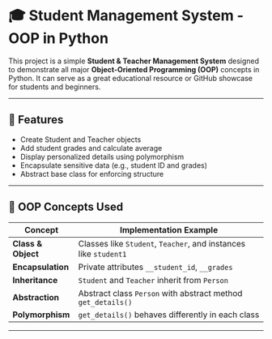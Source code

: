 # 🎓 Student Management System - OOP in Python

This project is a simple **Student & Teacher Management System** designed to demonstrate all major **Object-Oriented Programming (OOP)** concepts in Python. It can serve as a great educational resource or GitHub showcase for students and beginners.

---

## 🚀 Features

- Create Student and Teacher objects
- Add student grades and calculate average
- Display personalized details using polymorphism
- Encapsulate sensitive data (e.g., student ID and grades)
- Abstract base class for enforcing structure

---

## 🧠 OOP Concepts Used

| Concept         | Implementation Example                                  |
|------------------|----------------------------------------------------------|
| **Class & Object** | Classes like `Student`, `Teacher`, and instances like `student1` |
| **Encapsulation** | Private attributes `__student_id`, `__grades`           |
| **Inheritance**   | `Student` and `Teacher` inherit from `Person`           |
| **Abstraction**   | Abstract class `Person` with abstract method `get_details()` |
| **Polymorphism**  | `get_details()` behaves differently in each class       |

---

